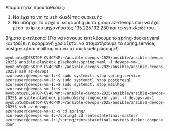 Απαραίτητες προυποθέσεις:
1) Να έχει το vm το ssh κλειδί της συσκευής
2) Να υπάρχει το αρχείο .ssh/config με το group az-devops που να έχει μέσα το ip του μηχανήματος 135.225.132.230 και το ssh κλειδί του.
   
Βήματα εκτέλεσης:
(Για να κάνουμε εκτελέσουμε το spring-docker.yaml και τρέξει η εφαρμογή χρειάζεται να σταματήσουμε το spring.service, postgresql και mailhog για να τα απελευθερώσουμε!)

```
myubuntu@DESKTOP-CV4CP4M:~/ansible-devops-2025/ansible/ansible-devops-2025$ ansible-playbook playbooks/spring.yaml -l devops-vm-1
myubuntu@DESKTOP-CV4CP4M:~/ansible-devops-2025/ansible/ansible-devops-2025$ ssh az-devops 
azureuser@devops-vm-1:~$ sudo systemctl stop spring.service
azureuser@devops-vm-1:~$ sudo systemctl stop postgresql
azureuser@devops-vm-1:~$ sudo systemctl stop mailhog
azureuser@devops-vm-1:~$ exit
myubuntu@DESKTOP-CV4CP4M:~/ansible-devops-2025/ansible/ansible-devops-2025$ ansible-playbook playbooks/springdocker.yaml -l devops-vm-1
myubuntu@DESKTOP-CV4CP4M:~/ansible-devops-2025/ansible/ansible-devops-2025$ ssh az-devops 
azureuser@devops-vm-1:~$ cd spring/
azureuser@devops-vm-1:~/spring$ cd rentestatefinal-master/
azureuser@devops-vm-1:~/spring/rentestatefinal-master$ docker compose down
```

